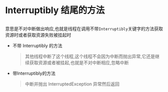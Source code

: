 # Interruptibly 结尾的方法

## 

意思是不对中断做出响应,也就是线程在调用不带`Interruptibly`关键字的方法获取资源时或者获取资源失败被挂起时

- 不带 Interruptibly 的方法

  > 其他线程中断了这个线程,这个线程不会因为中断而抛出异常,它还是继续获取资源或者被挂起,也就是不对中断相应,忽略中断

- 带Interruptibly的方法

  > 中断并抛出 InterruptedException 异常然后返回

